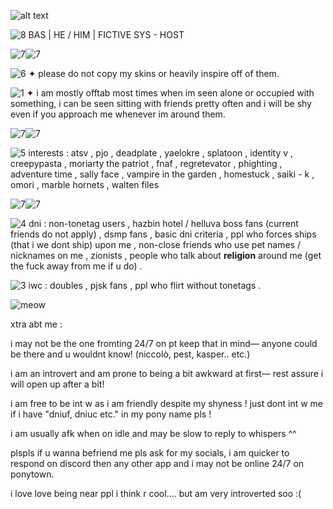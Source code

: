  ![alt text](https://i.postimg.cc/nh04pQcK/0-BAF6926-7-CBC-433-F-95-A2-D7-AF418635-CC.jpg)

![8](https://caterpie.crd.co/assets/images/gallery23/8cc72569.gif?v=f7b7a140) BAS   |  HE / HIM  | FICTIVE SYS - HOST

![7](https://pix.crd.co/assets/images/gallery05/6e41d35b_original.png?v=cf5fcef5)![7](https://pix.crd.co/assets/images/gallery05/6e41d35b_original.png?v=cf5fcef5)

![6](https://64.media.tumblr.com/031ac38fea858b4a061c04382808edc4/a465d542de39609e-19/s75x75_c1/03b3d9b1d2aa98b099aac32101f08b2c6995c8a2.gifv)    ✦    please do not copy my skins or heavily inspire off of them.

![1](https://i.imgur.com/7iRxBeX.gif)    ✦   i am mostly offtab most times when im seen alone or occupied with something, i can be seen sitting with friends pretty often and i will be shy even if you approach me whenever im around them.

![7](https://pix.crd.co/assets/images/gallery05/b3ad5d65_original.png?v=cf5fcef5)![7](https://pix.crd.co/assets/images/gallery05/b3ad5d65_original.png?v=cf5fcef5)

![5](https://pix.crd.co/assets/images/gallery08/ad18d167_original.gif?v=cf5fcef5) interests : atsv , pjo , deadplate , yaelokre , splatoon , identity v , creepypasta , moriarty the patriot , fnaf , regretevator , phighting , adventure time , sally face , vampire in the garden , homestuck , saiki - k ,  omori , marble hornets , walten files

![7](https://pix.crd.co/assets/images/gallery05/6e41d35b_original.png?v=cf5fcef5)![7](https://pix.crd.co/assets/images/gallery05/6e41d35b_original.png?v=cf5fcef5)

![4](https://pix.crd.co/assets/images/gallery08/be4f5233_original.gif?v=cf5fcef5)  dni : non-tonetag users , hazbin hotel / helluva boss fans (current friends do not apply) , dsmp fans , basic dni criteria , ppl who forces ships (that i we dont ship) upon me , non-close friends who use pet names / nicknames on me , zionists , people who talk about **religion** around me (get the fuck away from me if u do) .

![3](https://pix.crd.co/assets/images/gallery08/9d9b9cba_original.gif?v=cf5fcef5) iwc : doubles , pjsk fans , ppl who flirt without tonetags .




![meow](https://caterpie.crd.co/assets/images/gallery05/ba5426b8.gif?v=f7b7a140) 

xtra abt me :

i may not be the one fromting 24/7 on pt keep that in mind— anyone could be there and u wouldnt know! (niccolò, pest, kasper.. etc.)

i am an introvert and am prone to being a bit awkward at first— rest assure i will open up after a bit!

i am free to be int w as i am friendly despite my shyness ! just dont int w me if i have "dniuf, dniuc etc." in my pony name pls !

i am usually afk when on idle and may be slow to reply to whispers ^^

plspls if u wanna befriend me pls ask for my socials, i am quicker to respond on discord then any other app and i may not be online 24/7 on ponytown.

i love love being near ppl i think r cool.... but am very introverted soo :(
